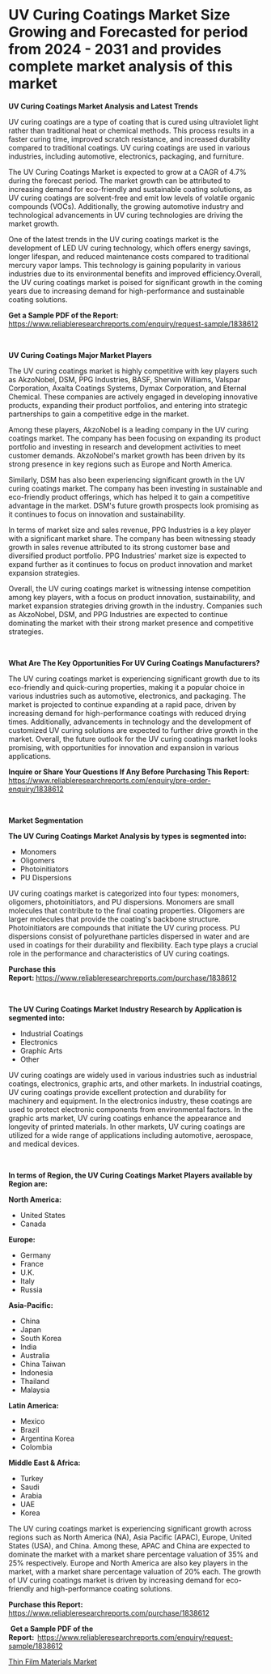 <p><h1>UV Curing Coatings Market Size Growing and Forecasted for period from 2024 - 2031 and provides complete market analysis of this market</h1></p><p><strong>UV Curing Coatings Market Analysis and Latest Trends</strong></p>
<p><p>UV curing coatings are a type of coating that is cured using ultraviolet light rather than traditional heat or chemical methods. This process results in a faster curing time, improved scratch resistance, and increased durability compared to traditional coatings. UV curing coatings are used in various industries, including automotive, electronics, packaging, and furniture.</p><p>The UV Curing Coatings Market is expected to grow at a CAGR of 4.7% during the forecast period. The market growth can be attributed to increasing demand for eco-friendly and sustainable coating solutions, as UV curing coatings are solvent-free and emit low levels of volatile organic compounds (VOCs). Additionally, the growing automotive industry and technological advancements in UV curing technologies are driving the market growth.</p><p>One of the latest trends in the UV curing coatings market is the development of LED UV curing technology, which offers energy savings, longer lifespan, and reduced maintenance costs compared to traditional mercury vapor lamps. This technology is gaining popularity in various industries due to its environmental benefits and improved efficiency.Overall, the UV curing coatings market is poised for significant growth in the coming years due to increasing demand for high-performance and sustainable coating solutions.</p></p>
<p><strong>Get a Sample PDF of the Report:&nbsp;</strong> <a href="https://www.reliableresearchreports.com/enquiry/request-sample/1838612">https://www.reliableresearchreports.com/enquiry/request-sample/1838612</a></p>
<p>&nbsp;</p>
<p><strong>UV Curing Coatings Major Market Players</strong></p>
<p><p>The UV curing coatings market is highly competitive with key players such as AkzoNobel, DSM, PPG Industries, BASF, Sherwin Williams, Valspar Corporation, Axalta Coatings Systems, Dymax Corporation, and Eternal Chemical. These companies are actively engaged in developing innovative products, expanding their product portfolios, and entering into strategic partnerships to gain a competitive edge in the market.</p><p>Among these players, AkzoNobel is a leading company in the UV curing coatings market. The company has been focusing on expanding its product portfolio and investing in research and development activities to meet customer demands. AkzoNobel's market growth has been driven by its strong presence in key regions such as Europe and North America.</p><p>Similarly, DSM has also been experiencing significant growth in the UV curing coatings market. The company has been investing in sustainable and eco-friendly product offerings, which has helped it to gain a competitive advantage in the market. DSM's future growth prospects look promising as it continues to focus on innovation and sustainability.</p><p>In terms of market size and sales revenue, PPG Industries is a key player with a significant market share. The company has been witnessing steady growth in sales revenue attributed to its strong customer base and diversified product portfolio. PPG Industries' market size is expected to expand further as it continues to focus on product innovation and market expansion strategies.</p><p>Overall, the UV curing coatings market is witnessing intense competition among key players, with a focus on product innovation, sustainability, and market expansion strategies driving growth in the industry. Companies such as AkzoNobel, DSM, and PPG Industries are expected to continue dominating the market with their strong market presence and competitive strategies.</p></p>
<p>&nbsp;</p>
<p><strong>What Are The Key Opportunities For UV Curing Coatings Manufacturers?</strong></p>
<p><p>The UV curing coatings market is experiencing significant growth due to its eco-friendly and quick-curing properties, making it a popular choice in various industries such as automotive, electronics, and packaging. The market is projected to continue expanding at a rapid pace, driven by increasing demand for high-performance coatings with reduced drying times. Additionally, advancements in technology and the development of customized UV curing solutions are expected to further drive growth in the market. Overall, the future outlook for the UV curing coatings market looks promising, with opportunities for innovation and expansion in various applications.</p></p>
<p><strong>Inquire or Share Your Questions If Any Before Purchasing This Report:</strong> <a href="https://www.reliableresearchreports.com/enquiry/pre-order-enquiry/1838612">https://www.reliableresearchreports.com/enquiry/pre-order-enquiry/1838612</a></p>
<p>&nbsp;</p>
<p><strong>Market Segmentation</strong></p>
<p><strong>The UV Curing Coatings Market Analysis by types is segmented into:</strong></p>
<p><ul><li>Monomers</li><li>Oligomers</li><li>Photoinitiators</li><li>PU Dispersions</li></ul></p>
<p><p>UV curing coatings market is categorized into four types: monomers, oligomers, photoinitiators, and PU dispersions. Monomers are small molecules that contribute to the final coating properties. Oligomers are larger molecules that provide the coating's backbone structure. Photoinitiators are compounds that initiate the UV curing process. PU dispersions consist of polyurethane particles dispersed in water and are used in coatings for their durability and flexibility. Each type plays a crucial role in the performance and characteristics of UV curing coatings.</p></p>
<p><strong>Purchase this Report:&nbsp;</strong><a href="https://www.reliableresearchreports.com/purchase/1838612">https://www.reliableresearchreports.com/purchase/1838612</a></p>
<p>&nbsp;</p>
<p><strong>The UV Curing Coatings Market Industry Research by Application is segmented into:</strong></p>
<p><ul><li>Industrial Coatings</li><li>Electronics</li><li>Graphic Arts</li><li>Other</li></ul></p>
<p><p>UV curing coatings are widely used in various industries such as industrial coatings, electronics, graphic arts, and other markets. In industrial coatings, UV curing coatings provide excellent protection and durability for machinery and equipment. In the electronics industry, these coatings are used to protect electronic components from environmental factors. In the graphic arts market, UV curing coatings enhance the appearance and longevity of printed materials. In other markets, UV curing coatings are utilized for a wide range of applications including automotive, aerospace, and medical devices.</p></p>
<p>&nbsp;</p>
<p><strong>In terms of Region, the UV Curing Coatings Market Players available by Region are:</strong></p>
<p>
    <p> <strong> North America: </strong>
        <ul>
            <li>United States</li>
            <li>Canada</li>
        </ul>
        </p> 
    <p> <strong> Europe: </strong>
        <ul>
            <li>Germany</li>
            <li>France</li>
            <li>U.K.</li>
            <li>Italy</li>
            <li>Russia</li>
        </ul>
        </p> 
    <p> <strong> Asia-Pacific: </strong>
        <ul>
            <li>China</li>
            <li>Japan</li>
            <li>South Korea</li>
            <li>India</li>
            <li>Australia</li>
            <li>China Taiwan</li>
            <li>Indonesia</li>
            <li>Thailand</li>
            <li>Malaysia</li>
        </ul>
        </p> 
    <p> <strong> Latin America: </strong>
        <ul>
            <li>Mexico</li>
            <li>Brazil</li>
            <li>Argentina Korea</li>
            <li>Colombia</li>
        </ul>
        </p> 
    <p> <strong> Middle East & Africa: </strong>
        <ul>
            <li>Turkey</li>
            <li>Saudi</li>
            <li>Arabia</li>
            <li>UAE</li>
            <li>Korea</li>
        </ul>
    </p>
    </p>
<p><p>The UV curing coatings market is experiencing significant growth across regions such as North America (NA), Asia Pacific (APAC), Europe, United States (USA), and China. Among these, APAC and China are expected to dominate the market with a market share percentage valuation of 35% and 25% respectively. Europe and North America are also key players in the market, with a market share percentage valuation of 20% each. The growth of UV curing coatings market is driven by increasing demand for eco-friendly and high-performance coating solutions.</p></p>
<p><strong>Purchase this Report: </strong><a href="https://www.reliableresearchreports.com/purchase/1838612">https://www.reliableresearchreports.com/purchase/1838612</a></p>
<p>&nbsp;<strong>Get a Sample PDF of the Report:&nbsp;&nbsp;</strong><a href="https://www.reliableresearchreports.com/enquiry/request-sample/1838612">https://www.reliableresearchreports.com/enquiry/request-sample/1838612</a></p>
<p><strong></strong></p>
<p><p><a href="https://github.com/nicholepatriciadoylenwnrjr0/Market-Research-Report-List-1/blob/main/thin-film-materials-market.md">Thin Film Materials Market</a></p></p>